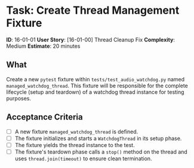# Task: Create Thread Management Fixture
**ID**: 16-01-01
**User Story**: [16-01-00] Thread Cleanup Fix
**Complexity**: Medium
**Estimate**: 20 minutes

## What
Create a new `pytest` fixture within `tests/test_audio_watchdog.py` named `managed_watchdog_thread`. This fixture will be responsible for the complete lifecycle (setup and teardown) of a watchdog thread instance for testing purposes.

## Acceptance Criteria
- [ ] A new fixture `managed_watchdog_thread` is defined.
- [ ] The fixture initializes and starts a `WatchdogThread` in its setup phase.
- [ ] The fixture yields the thread instance to the test.
- [ ] The fixture's teardown phase calls a `stop()` method on the thread and uses `thread.join(timeout)` to ensure clean termination.
